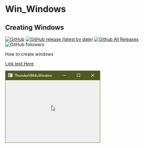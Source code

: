 # Win_Windows  
## Creating Windows  

[![GitHub](https://img.shields.io/github/license/OlimilO1402/Win_Windows?style=plastic)](https://github.com/OlimilO1402/Win_Windows/blob/master/LICENSE) 
[![GitHub release (latest by date)](https://img.shields.io/github/v/release/OlimilO1402/Win_Windows?style=plastic)](https://github.com/OlimilO1402/Win_Windows/releases/latest)
[![Github All Releases](https://img.shields.io/github/downloads/OlimilO1402/Win_Windows/total.svg)](https://github.com/OlimilO1402/Win_Windows/releases/download/v1.0.0/Win_Windows_v1.0.0.zip)
![GitHub followers](https://img.shields.io/github/followers/OlimilO1402?style=social)


How to create windows  

[Link text Here](https://link-url-here.org) 

![ThunderVB64uWindow Image](Resources/ThunderVB64uWindow.png "ThunderVB64uWindow Image")
